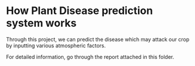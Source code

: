 # How Plant Disease prediction system works

Through this project, we can predict the disease which may attack our crop by inputting various atmospheric factors.

For detailed information, go through the report attached in this folder.